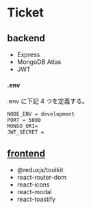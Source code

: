 # Ticket

## backend

- Express
- MongoDB Atlas
- JWT

#### .env

.env に下記 4 つを定義する。

```
NODE_ENV = development
PORT = 5000
MONGO_URI=
JWT_SECRET =
```

## [frontend](https://github.com/boston-terrier-kirin/react/tree/main/09_ticket/frontend)

- @reduxjs/toolkit
- react-router-dom
- react-icons
- react-modal
- react-toastify
